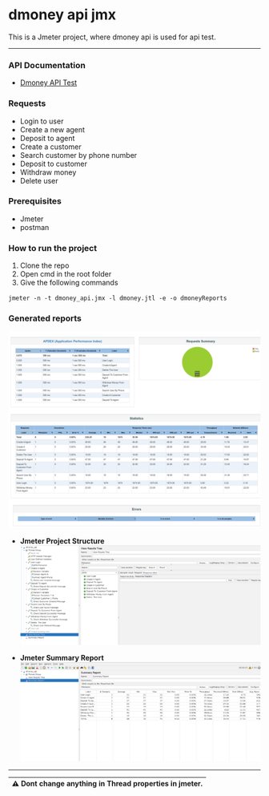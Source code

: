 # dmoney api jmx

This is a Jmeter project, where dmoney api is used for api test.

---
### API Documentation
- [Dmoney API Test](https://documenter.getpostman.com/view/12316264/2s8ZDeUKKL)



### Requests
- Login to user
- Create a new agent
- Deposit to agent
- Create a customer
- Search customer by phone number
- Deposit to customer
- Withdraw money
- Delete user


### Prerequisites
- Jmeter
- postman

### How to run the project
1. Clone the repo
2. Open cmd in the root folder
3. Give the following commands

```
jmeter -n -t dmoney_api.jmx -l dmoney.jtl -e -o dmoneyReports
```



### Generated reports
![report](Screenshots/report.png)

- **Jmeter Project Structure**
![jmeter_project_structure](Screenshots/jmeter_project_strucuture.png)

- **Jmeter Summary Report**
![jmeter_project_structure](Screenshots/jmeter_summary_report.png)




---
|:warning: **Dont change anything in **Thread properties** in jmeter.**|
| --- |
